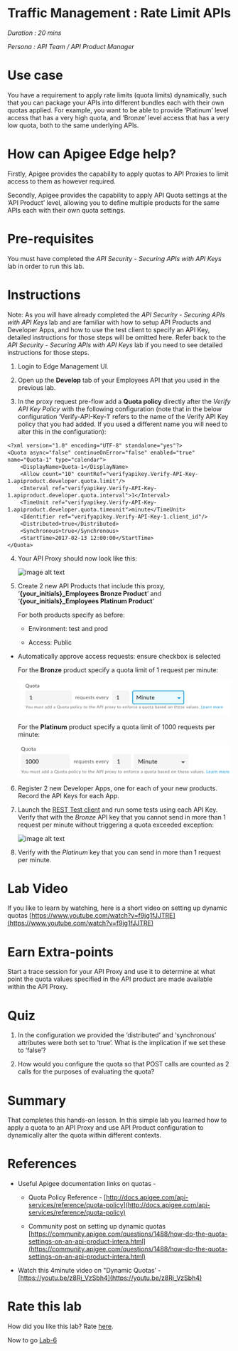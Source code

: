 # Traffic Management : Rate Limit APIs

*Duration : 20 mins*

*Persona : API Team / API Product Manager*

# Use case

You have a requirement to apply rate limits (quota limits) dynamically, such that you can package your APIs into different bundles each with their own quotas applied. For example, you want to be able to provide ‘Platinum’ level access that has a very high quota, and ‘Bronze’ level access that has a very low quota, both to the same underlying APIs.

# How can Apigee Edge help?

Firstly, Apigee provides the capability to apply quotas to API Proxies to limit access to them as however required.

Secondly, Apigee provides the capability to apply API Quota settings at the ‘API Product’ level, allowing you to define multiple products for the same APIs each with their own quota settings.

# Pre-requisites

You must have completed the *API Security - Securing APIs with API Keys* lab in order to run this lab.

# Instructions

Note: As you will have already completed the *API Security - Securing APIs with API Keys* lab and are familiar with how to setup API Products and Developer Apps, and how to use the test client to specify an API Key, detailed instructions for those steps will be omitted here. Refer back to the *API Security - Securing APIs with API Keys* lab if you need to see detailed instructions for those steps.

1. Login to Edge Management UI.

2. Open up the **Develop** tab of your Employees API that you used in the previous lab.

3. In the proxy request pre-flow add a **Quota policy** directly after the *Verify API Key Policy* with the following configuration (note that in the below configuration ‘Verify-API-Key-1’ refers to the name of the Verify API Key policy that you had added. If you used a different name you will need to alter this in the configuration):

```
<?xml version="1.0" encoding="UTF-8" standalone="yes"?>
<Quota async="false" continueOnError="false" enabled="true" name="Quota-1" type="calendar">
    <DisplayName>Quota-1</DisplayName>
    <Allow count="10" countRef="verifyapikey.Verify-API-Key-1.apiproduct.developer.quota.limit"/>
    <Interval ref="verifyapikey.Verify-API-Key-1.apiproduct.developer.quota.interval">1</Interval>
    <TimeUnit ref="verifyapikey.Verify-API-Key-1.apiproduct.developer.quota.timeunit">minute</TimeUnit>
    <Identifier ref="verifyapikey.Verify-API-Key-1.client_id"/>
    <Distributed>true</Distributed>
    <Synchronous>true</Synchronous>
    <StartTime>2017-02-13 12:00:00</StartTime>
</Quota>
```

4. Your API Proxy should now look like this:

    ![image alt text](./media/image_0.png)

5. Create 2 new API Products that include this proxy, ‘**{your_initials}_Employees Bronze Product**’ and ‘**{your_initials}_Employees Platinum Product**’

    For both products specify as before:

    * Environment: test and prod

    * Access: Public

  * Automatically approve access requests: ensure checkbox is selected

    For the **Bronze** product specify a quota limit of 1 request per minute:

    ![image alt text](./media/image_1.png)

    For the **Platinum** product specify a quota limit of 1000 requests per minute:

    ![image alt text](./media/image_2.png)

6. Register 2 new Developer Apps, one for each of your new products. Record the API Keys for each App.

7. Launch the [REST Test client](https://apigee-rest-client.appspot.com/) and run some tests using each API Key. Verify that with the *Bronze* API key that you cannot send in more than 1 request per minute without triggering a quota exceeded exception:

    ![image alt text](./media/image_3.png)

8. Verify with the *Platinum* key that you can send in more than 1 request per minute.

# Lab Video

If you like to learn by watching, here is a short video on setting up dynamic quotas [https://www.youtube.com/watch?v=f9jg1fJJTRE](https://www.youtube.com/watch?v=f9jg1fJJTRE)

# Earn Extra-points

Start a trace session for your API Proxy and use it to determine at what point the quota values specified in the API product are made available within the API Proxy.

# Quiz

1. In the configuration we provided the ‘distributed’ and ‘synchronous’ attributes were both set to ‘true’. What is the implication if we set these to ‘false’?

2. How would you configure the quota so that POST calls are counted as 2 calls for the purposes of evaluating the quota?

# Summary

That completes this hands-on lesson. In this simple lab you learned how to apply a quota to an API Proxy and use API Product configuration to dynamically alter the quota within different contexts.

# References

* Useful Apigee documentation links on quotas -

    * Quota Policy Reference - [http://docs.apigee.com/api-services/reference/quota-policy](http://docs.apigee.com/api-services/reference/quota-policy)

    * Community post on setting up dynamic quotas [https://community.apigee.com/questions/1488/how-do-the-quota-settings-on-an-api-product-intera.html](https://community.apigee.com/questions/1488/how-do-the-quota-settings-on-an-api-product-intera.html)

* Watch this 4minute video on "Dynamic Quotas’ - [https://youtu.be/z8Rj_VzSbh4](https://youtu.be/z8Rj_VzSbh4)

# Rate this lab

How did you like this lab? Rate [here](https://goo.gl/forms/BJGUY07XCGboHxrw2).

Now to go [Lab-6](https://github.com/Enzyme3/apijam/tree/updateForMI/Labs/Core/Lab%206%20API%20Publishing%20-%20Documentation)
